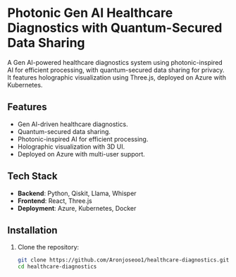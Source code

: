 # Photonic Gen AI Healthcare Diagnostics with Quantum-Secured Data Sharing

A Gen AI-powered healthcare diagnostics system using photonic-inspired AI for efficient processing, with quantum-secured data sharing for privacy. It features holographic visualization using Three.js, deployed on Azure with Kubernetes.

## Features
- Gen AI-driven healthcare diagnostics.
- Quantum-secured data sharing.
- Photonic-inspired AI for efficient processing.
- Holographic visualization with 3D UI.
- Deployed on Azure with multi-user support.

## Tech Stack
- **Backend**: Python, Qiskit, Llama, Whisper
- **Frontend**: React, Three.js
- **Deployment**: Azure, Kubernetes, Docker

## Installation
1. Clone the repository:
   ```bash
   git clone https://github.com/Aronjoseoo1/healthcare-diagnostics.git
   cd healthcare-diagnostics
